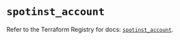 # `spotinst_account`

Refer to the Terraform Registry for docs: [`spotinst_account`](https://registry.terraform.io/providers/spotinst/spotinst/1.202.0/docs/resources/account).
